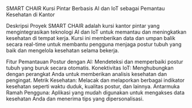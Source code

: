SMART CHAIR
Kursi Pintar Berbasis AI dan IoT sebagai Pemantau Kesehatan di Kantor

Deskripsi Proyek
SMART CHAIR adalah kursi kantor pintar yang mengintegrasikan teknologi AI dan IoT untuk memantau dan meningkatkan kesehatan di tempat kerja. Kursi ini memberikan data dan umpan balik secara real-time untuk membantu pengguna menjaga postur tubuh yang baik dan mengelola kesehatan selama bekerja.

Fitur
Pemantauan Postur dengan AI: Mendeteksi dan memperbaiki postur tubuh yang buruk secara otomatis.
Konektivitas IoT: Menghubungkan dengan perangkat Anda untuk memberikan analisis kesehatan dan pengingat.
Metrik Kesehatan: Melacak dan melaporkan berbagai indikator kesehatan seperti waktu duduk, kualitas postur, dan lainnya.
Antarmuka Ramah Pengguna: Aplikasi yang mudah digunakan untuk mengakses data kesehatan Anda dan menerima tips yang dipersonalisasi.
